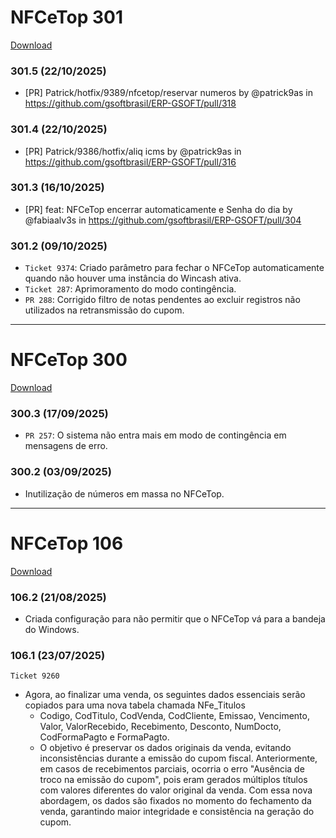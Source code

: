 # NFCeTop 301
[Download](https://servidor.gsoft.com.br/NFCeTop/301/NFCeTop.exe)

### 301.5 (22/10/2025)
* [PR] Patrick/hotfix/9389/nfcetop/reservar numeros by @patrick9as in https://github.com/gsoftbrasil/ERP-GSOFT/pull/318

### 301.4 (22/10/2025)
* [PR] Patrick/9386/hotfix/aliq icms by @patrick9as in https://github.com/gsoftbrasil/ERP-GSOFT/pull/316

### 301.3 (16/10/2025)
* [PR] feat: NFCeTop encerrar automaticamente e Senha do dia by @fabiaalv3s in https://github.com/gsoftbrasil/ERP-GSOFT/pull/304

### 301.2 (09/10/2025)
* ``Ticket 9374``: Criado parâmetro para fechar o NFCeTop automaticamente quando não houver uma instância do Wincash ativa.
* ``Ticket 287``: Aprimoramento do modo contingência.
* ``PR 288``: Corrigido filtro de notas pendentes ao excluir registros não utilizados na retransmissão do cupom.

___

# NFCeTop 300
[Download](https://servidor.gsoft.com.br/NFCeTop/300/NFCeTop.exe)

### 300.3 (17/09/2025)
* ``PR 257``: O sistema não entra mais em modo de contingência em mensagens de erro.

### 300.2 (03/09/2025)
- Inutilização de números em massa no NFCeTop.

___

# NFCeTop 106
[Download](https://servidor.gsoft.com.br/NFCeTop/106/NFCeTop.exe)

### 106.2 (21/08/2025)
- Criada configuração para não permitir que o NFCeTop vá para a bandeja do Windows.

### 106.1 (23/07/2025)

``Ticket 9260``
- Agora, ao finalizar uma venda, os seguintes dados essenciais serão copiados para uma nova tabela chamada NFe_Titulos
  - Codigo, CodTitulo, CodVenda, CodCliente, Emissao, Vencimento, Valor, ValorRecebido, Recebimento, Desconto, NumDocto, CodFormaPagto e FormaPagto.
  - O objetivo é preservar os dados originais da venda, evitando inconsistências durante a emissão do cupom fiscal. Anteriormente, em casos de recebimentos parciais, ocorria o erro "Ausência de troco na emissão do cupom", pois eram gerados múltiplos títulos com valores diferentes do valor original da venda. Com essa nova abordagem, os dados são fixados no momento do fechamento da venda, garantindo maior integridade e consistência na geração do cupom.
